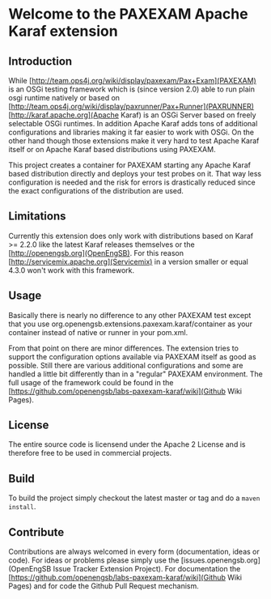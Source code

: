 # Welcome to the PAXEXAM Apache Karaf extension

## Introduction

While [http://team.ops4j.org/wiki/display/paxexam/Pax+Exam](PAXEXAM) is an OSGi testing framework which is (since 
version 2.0) able to run plain osgi runtime natively or based on 
[http://team.ops4j.org/wiki/display/paxrunner/Pax+Runner](PAXRUNNER) [http://karaf.apache.org](Apache Karaf) is an 
OSGi Server based on freely selectable OSGi runtimes. In addition Apache Karaf adds tons of additional configurations 
and libraries making it far easier to work with OSGi. On the other hand though those extensions make it very hard to 
test Apache Karaf itself or on Apache Karaf based distributions using PAXEXAM.

This project creates a container for PAXEXAM starting any Apache Karaf based distribution directly and deploys your 
test probes on it. That way less configuration is needed and the risk for errors is drastically reduced since the
exact configurations of the distribution are used.

## Limitations

Currently this extension does only work with distributions based on Karaf >= 2.2.0 like the latest Karaf releases
themselves or the [http://openengsb.org](OpenEngSB). For this reason [http://servicemix.apache.org](Servicemix) in
a version smaller or equal 4.3.0 won't work with this framework.

## Usage

Basically there is nearly no difference to any other PAXEXAM test except that you use
org.openengsb.extensions.paxexam.karaf/container as your container instead of native or runner in your pom.xml.

From that point on there are minor differences. The extension tries to support the configuration options available 
via PAXEXAM itself as good as possible. Still there are various additional configurations and some are handled 
a little bit differently than in a "regular" PAXEXAM environment. The full usage of the framework could be
found in the [https://github.com/openengsb/labs-paxexam-karaf/wiki](Github Wiki Pages).

## License

The entire source code is licensend under the Apache 2 License and is therefore free to be used in commercial
projects.

## Build

To build the project simply checkout the latest master or tag and do a `maven install`.

## Contribute

Contributions are always welcomed in every form (documentation, ideas or code). For ideas or problems please
simply use the [issues.openengsb.org](OpenEngSB Issue Tracker Extension Project).
For documentation the [https://github.com/openengsb/labs-paxexam-karaf/wiki](Github Wiki Pages) 
and for code the Github Pull Request mechanism.

